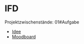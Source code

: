 # IFD
Projektzwischenstände:
01#Aufgabe 
  - <a href="01#Aufgabe/01#Idee.pdf">Idee</a>
  - <a href="01#Aufgabe/01#Moodboard.pdf">Moodboard</a>